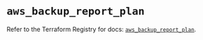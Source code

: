 # `aws_backup_report_plan`

Refer to the Terraform Registry for docs: [`aws_backup_report_plan`](https://registry.terraform.io/providers/hashicorp/aws/5.60.0/docs/resources/backup_report_plan).
